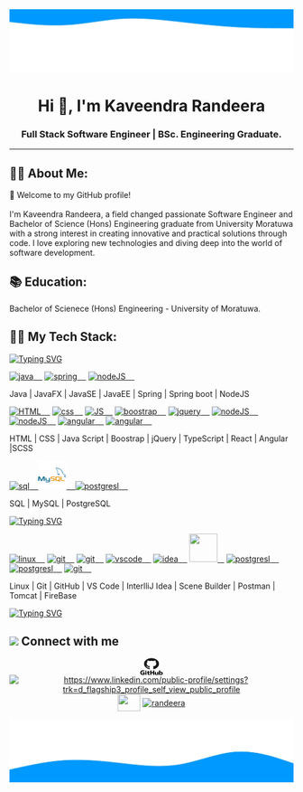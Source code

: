 
<img src="https://raw.githubusercontent.com/joetancy/joetancy/master/wave%20(1).jpg"/>

<h1 align="center">Hi 👋, I'm Kaveendra Randeera</h1>
<h3 align="center">Full Stack Software Engineer | BSc. Engineering Graduate.</h3>

-------------

## 👨‍💻 About Me:
👋 Welcome to my GitHub profile!<br><br>I'm Kaveendra Randeera, a field changed passionate Software Engineer and Bachelor of Science (Hons) Engineering graduate from University Moratuwa with a strong interest in creating innovative and practical solutions through code. I love exploring new technologies and diving deep into the world of software development.

## 📚  Education:
Bachelor of Scienece (Hons) Engineering - University of Moratuwa.


## 👨‍💻 My Tech Stack:


[![Typing SVG](https://readme-typing-svg.herokuapp.com?duration=4000&color=2ED573&width=250&lines=Languages+and+Tools...%3A)](https://git.io/typing-svg)
<br>


<a href="https://www.slack.com" target="_blank"> <img src="https://skillicons.dev/icons?i=java" alt="java" width="50" height="50"/> &nbsp;&nbsp;&nbsp;</a>
<a href="https://www.slack.com" target="_blank"> <img src="https://skillicons.dev/icons?i=spring" alt="spring" width="50" height="50"/> &nbsp;&nbsp;&nbsp;</a> 
<a href="https://www.slack.com" target="_blank"> <img src="https://skillicons.dev/icons?i=nodejs" alt="nodeJS" width="50" height="50"/> &nbsp;&nbsp;&nbsp;</a> 

Java | JavaFX | JavaSE | JavaEE | Spring | Spring boot | NodeJS 

<a href="https://www.slack.com" target="_blank"> <img src="https://skillicons.dev/icons?i=html" alt="HTML" width="50" height="50"/> &nbsp;&nbsp;&nbsp;</a>
<a href="https://www.slack.com" target="_blank"> <img src="https://skillicons.dev/icons?i=css" alt="css" width="50" height="50"/> &nbsp;&nbsp;&nbsp;</a> 
<a href="https://www.slack.com" target="_blank"> <img src="https://skillicons.dev/icons?i=js" alt="JS" width="50" height="50"/> &nbsp;&nbsp;&nbsp;</a>
<a href="https://www.slack.com" target="_blank"> <img src="https://skillicons.dev/icons?i=bootstrap" alt="boostrap" width="50" height="50"/> &nbsp;&nbsp;&nbsp;</a> 
<a href="https://www.slack.com" target="_blank"> <img src="https://skillicons.dev/icons?i=jquery" alt="jquery" width="50" height="50"/> &nbsp;&nbsp;&nbsp;</a> 
<a href="https://www.slack.com" target="_blank"> <img src="https://skillicons.dev/icons?i=typescript" alt="nodeJS" width="50" height="50"/> &nbsp;&nbsp;&nbsp;</a> 
<a href="https://www.slack.com" target="_blank"> <img src="https://skillicons.dev/icons?i=react" alt="nodeJS" width="50" height="50"/> &nbsp;&nbsp;&nbsp;</a> 
<a href="https://www.slack.com" target="_blank"> <img src="https://skillicons.dev/icons?i=angular" alt="angular" width="50" height="50"/> &nbsp;&nbsp;&nbsp;</a> 
<a href="https://www.slack.com" target="_blank"> <img src="https://skillicons.dev/icons?i=sass" alt="angular" width="50" height="50"/> &nbsp;&nbsp;&nbsp;</a> 



HTML | CSS | Java Script | Boostrap | jQuery | TypeScript | React | Angular |SCSS

<a href="https://www.mysql.com/" target="_blank"> <img  src="https://encrypted-tbn0.gstatic.com/images?q=tbn:ANd9GcR7AxEweLdmA1YQyZ_tLui_CIchbXtw6YkwkQ&usqp=CAU" alt="sql" width="50" height="50"/>&nbsp;&nbsp;&nbsp; </a>
<a href="https://www.mysql.com/" target="_blank"> <img src="https://raw.githubusercontent.com/devicons/devicon/master/icons/mysql/mysql-original-wordmark.svg" alt="mysql" width="50" height="50"/>&nbsp;&nbsp;&nbsp; </a>
<a href="https://www.slack.com" target="_blank"> <img src="https://www.svgrepo.com/show/439268/postgresql.svg" alt="postgresl" width="50" height="50"/> &nbsp;&nbsp;&nbsp;</a>

SQL | MySQL | PostgreSQL


[![Typing SVG](https://readme-typing-svg.herokuapp.com?duration=4000&color=2ED573&width=150&lines=My+Tools%3A)](https://git.io/typing-svg)



<a href="https://www.slack.com" target="_blank"> <img src="https://skillicons.dev/icons?i=linux" alt="linux" width="50" height="50"/> &nbsp;&nbsp;&nbsp;</a> 
<a href="https://www.slack.com" target="_blank"> <img src="https://skillicons.dev/icons?i=git" alt="git" width="50" height="50"/> &nbsp;&nbsp;&nbsp;</a> 
<a href="https://www.slack.com" target="_blank"> <img src="https://skillicons.dev/icons?i=github" alt="git" width="50" height="50"/> &nbsp;&nbsp;&nbsp;</a>
<a href="https://www.slack.com" target="_blank"> <img src="https://skillicons.dev/icons?i=vscode" alt="vscode" width="50" height="50"/> &nbsp;&nbsp;&nbsp;</a>
<a href="https://www.slack.com" target="_blank"> <img src="https://skillicons.dev/icons?i=idea" alt="idea" width="50" height="50"/> &nbsp;&nbsp;&nbsp;</a>
<a href="https://gluonhq.com/products/scene-builder/" target="_blank"> <img src="https://i2.wp.com/gluonhq.com/wp-content/uploads/2015/02/SceneBuilderLogo.png?fit=781%2C781&ssl=1" width="50" height="50"/>&nbsp;&nbsp;&nbsp;</a>
<a href="https://www.slack.com" target="_blank"> <img src="https://www.svgrepo.com/show/354202/postman-icon.svg" alt="postgresl" width="50" height="50"/> &nbsp;&nbsp;&nbsp;</a>
<a href="https://www.slack.com" target="_blank"> <img src="https://www.vectorlogo.zone/logos/apache_tomcat/apache_tomcat-icon.svg" alt="postgresl" width="50" height="50"/> &nbsp;&nbsp;&nbsp;</a>
<a href="https://www.slack.com" target="_blank"> <img src="https://skillicons.dev/icons?i=firebase" alt="git" width="50" height="50"/> &nbsp;&nbsp;&nbsp;</a>


Linux | Git | GitHub | VS Code | InterlliJ Idea | Scene Builder | Postman | Tomcat | FireBase

[![Typing SVG](https://readme-typing-svg.herokuapp.com?duration=5000&color=2ED573&width=600&lines=-+-+-+-+-+-+-+-+-+-+-+-+-+-+-+-+-+-+-+-+-+-+-+-+-+-+-+)](https://git.io/typing-svg)


## <img src="https://media.giphy.com/media/iY8CRBdQXODJSCERIr/giphy.gif" width="30px"> Connect with me
<p align="center">
<a href="https://github.com/randeera"><img align="center" src="https://raw.githubusercontent.com/devicons/devicon/master/icons/github/github-original-wordmark.svg" alt="nipuna_piyumal" height="30" width="40" /></a>
<a href="https://lk.linkedin.com/in/randeera" target="blank"><img align="center" src="https://raw.githubusercontent.com/rahuldkjain/github-profile-readme-generator/master/src/images/icons/Social/linked-in-alt.svg" alt="https://www.linkedin.com/public-profile/settings?trk=d_flagship3_profile_self_view_public_profile" height="30" width="40" /></a>
<a href="https://www.facebook.com/kaveendra.randeera/" target="blank"><img align="center" src="https://raw.githubusercontent.com/rahuldkjain/github-profile-readme-generator/master/src/images/icons/Social/facebook.svg" alt="" height="30" width="40" /></a>
<a href="https://www.instagram.com/kaveendra1st/" target="blank"><img align="center" src="https://raw.githubusercontent.com/rahuldkjain/github-profile-readme-generator/master/src/images/icons/Social/instagram.svg" alt="randeera" height="30" width="40" /></a>


</p>







<img src="https://raw.githubusercontent.com/joetancy/joetancy/master/wave.jpg"/>